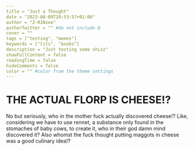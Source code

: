 ```yaml
---
title = "Just a Thought"
date = "2023-08-09T20:53:57+01:00"
author = "Z-R1Nzoe"
authorTwitter = "" #do not include @
cover = ""
tags = ["testing", "memes"]
keywords = ["tits", "boobs"]
description = "Just testing some shizz"
showFullContent = false
readingTime = false
hideComments = false
color = "" #color from the theme settings
---
```


# THE ACTUAL FLORP IS CHEESE!?

No but seriously, who in the mother fuck actually discovered cheese!?
Like, considering we have to use rennet, a substance only found in the stomaches of baby cows, to create it, who in their god damn mind discovered it?
Also whomst the fuck thought putting maggots in cheese was a good culinary idea!?
